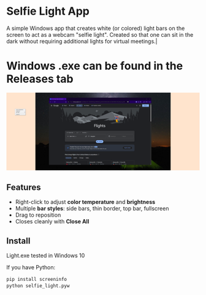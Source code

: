 # Selfie Light App

A simple Windows app that creates white (or colored) light bars on the screen 
to act as a webcam "selfie light". Created so that one can sit in the dark without requiring additional lights for virtual meetings.|

# Windows .exe can be found in the Releases tab

![screenshot](https://github.com/matts8008/Windows-Selfie-Light/blob/main/screenshot.png)

## Features
- Right-click to adjust **color temperature** and **brightness**
- Multiple **bar styles**: side bars, thin border, top bar, fullscreen
- Drag to reposition
- Closes cleanly with **Close All**

## Install
Light.exe tested in Windows 10

If you have Python:
```bash
pip install screeninfo
python selfie_light.pyw


